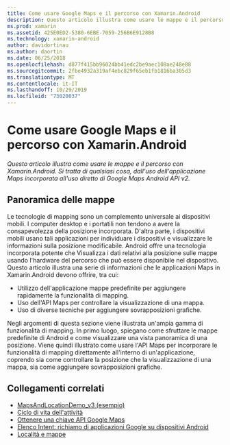 ```yaml
---
title: Come usare Google Maps e il percorso con Xamarin.Android
description: Questo articolo illustra come usare le mappe e il percorso con Xamarin.Android. Si tratta di qualsiasi cosa, dall'uso dell'applicazione Maps incorporata all'uso diretto di Google Maps Android API v2.
ms.prod: xamarin
ms.assetid: 425E0ED2-5380-6EBE-7059-256B6E9128B8
ms.technology: xamarin-android
author: davidortinau
ms.author: daortin
ms.date: 06/25/2018
ms.openlocfilehash: d877f415bb96024bb41edc2be9aec108ae248e88
ms.sourcegitcommit: 2fbe4932a319af4ebc829f65eb1fb1816ba305d3
ms.translationtype: MT
ms.contentlocale: it-IT
ms.lasthandoff: 10/29/2019
ms.locfileid: "73020037"
---
```

# <a name="how-to-use-google-maps-and-location-with-xamarinandroid"></a>Come usare Google Maps e il percorso con Xamarin.Android

_Questo articolo illustra come usare le mappe e il percorso con Xamarin.Android. Si tratta di qualsiasi cosa, dall'uso dell'applicazione Maps incorporata all'uso diretto di Google Maps Android API v2._

## <a name="maps-overview"></a>Panoramica delle mappe

Le tecnologie di mapping sono un complemento universale ai dispositivi mobili. I computer desktop e i portatili non tendono a avere la consapevolezza della posizione incorporata. D'altra parte, i dispositivi mobili usano tali applicazioni per individuare i dispositivi e visualizzare le informazioni sulla posizione modificabile. Android offre una tecnologia incorporata potente che Visualizza i dati relativi alla posizione sulle mappe usando l'hardware del percorso che può essere disponibile nel dispositivo. Questo articolo illustra una serie di informazioni che le applicazioni Maps in Xamarin.Android devono offrire, tra cui: 

- Utilizzo dell'applicazione mappe predefinite per aggiungere rapidamente la funzionalità di mapping.
- Uso dell'API Maps per controllare la visualizzazione di una mappa.
- Uso di diverse tecniche per aggiungere sovrapposizioni grafiche.

Negli argomenti di questa sezione viene illustrata un'ampia gamma di funzionalità di mapping.
In primo luogo, spiegano come sfruttare le mappe predefinite di Android e come visualizzare una vista panoramica di una posizione. Viene quindi illustrato come usare l'API Maps per incorporare le funzionalità di mapping direttamente all'interno di un'applicazione, coprendo sia come controllare la posizione che la visualizzazione di una mappa, sia come aggiungere sovrapposizioni grafiche.

## <a name="related-links"></a>Collegamenti correlati

- [MapsAndLocationDemo_v3 (esempio)](https://docs.microsoft.com/samples/xamarin/monodroid-samples/mapsandlocationdemo-v3)
- [Ciclo di vita dell'attività](~/android/app-fundamentals/activity-lifecycle/index.md)
- [Ottenere una chiave API Google Maps](~/android/platform/maps-and-location/maps/obtaining-a-google-maps-api-key.md)
- [Elenco Intent: richiamo di applicazioni Google su dispositivi Android](https://developer.android.com/guide/appendix/g-app-intents.html)
- [Località e mappe](https://developer.android.com/guide/topics/location/index.html)
